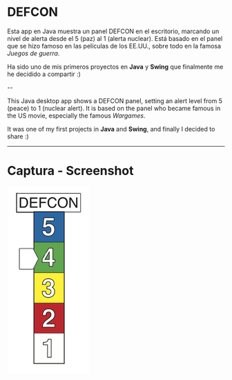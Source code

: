 # DEFCON

Esta app en Java muestra un panel DEFCON en el escritorio, marcando un nivel de alerta desde el 5 (paz) al 1 (alerta nuclear). Está basado en el panel que se hizo famoso en las películas de los EE.UU., sobre todo en la famosa _Juegos de guerra_.

Ha sido uno de mis primeros proyectos en **Java** y **Swing** que finalmente me he decidido a compartir :)

--

This Java desktop app shows a DEFCON panel, setting an alert level from 5 (peace) to 1 (nuclear alert). It is based on the panel who became famous in the US movie, especially the famous _Wargames_.

It was one of my first projects in **Java** and **Swing**, and finally I decided to share :)

---

# Captura - Screenshot

![DEFCON][1]

[1]: https://raw.githubusercontent.com/parrazam/defcon/master/Defcon/src/images/screenshot.png
